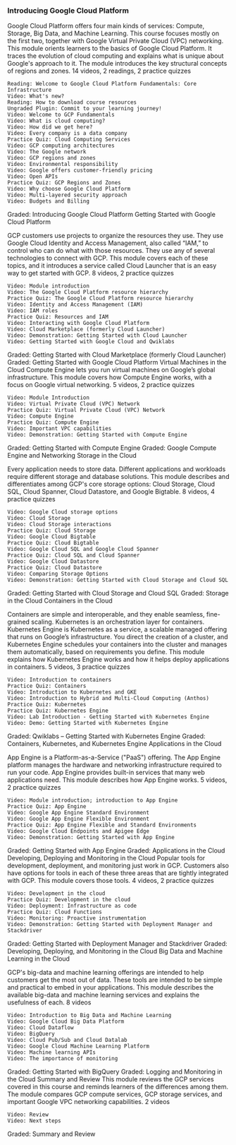 ### Introducing Google Cloud Platform


Google Cloud Platform offers four main kinds of services: Compute, Storage, Big Data, and Machine Learning. This course focuses mostly on the first two, together with Google Virtual Private Cloud (VPC) networking. This module orients learners to the basics of Google Cloud Platform. It traces the evolution of cloud computing and explains what is unique about Google's approach to it. The module introduces the key structural concepts of regions and zones.
14 videos, 2 readings, 2 practice quizzes

    Reading: Welcome to Google Cloud Platform Fundamentals: Core Infrastructure
    Video: What's new?
    Reading: How to download course resources
    Ungraded Plugin: Commit to your learning journey!
    Video: Welcome to GCP Fundamentals
    Video: What is cloud computing?
    Video: How did we get here?
    Video: Every company is a data company
    Practice Quiz: Cloud Computing Services
    Video: GCP computing architectures
    Video: The Google network
    Video: GCP regions and zones
    Video: Environmental responsibility
    Video: Google offers customer-friendly pricing
    Video: Open APIs
    Practice Quiz: GCP Regions and Zones
    Video: Why choose Google Cloud Platform
    Video: Multi-layered security approach
    Video: Budgets and Billing

Graded: Introducing Google Cloud Platform
Getting Started with Google Cloud Platform

GCP customers use projects to organize the resources they use. They use Google Cloud Identity and Access Management, also called “IAM,” to control who can do what with those resources. They use any of several technologies to connect with GCP. This module covers each of these topics, and it introduces a service called Cloud Launcher that is an easy way to get started with GCP.
8 videos, 2 practice quizzes

    Video: Module introduction
    Video: The Google Cloud Platform resource hierarchy
    Practice Quiz: The Google Cloud Platform resource hierarchy
    Video: Identity and Access Management (IAM)
    Video: IAM roles
    Practice Quiz: Resources and IAM
    Video: Interacting with Google Cloud Platform
    Video: Cloud Marketplace (formerly Cloud Launcher)
    Video: Demonstration: Getting Started with Cloud Launcher
    Video: Getting Started with Google Cloud and Qwiklabs

Graded: Getting Started with Cloud Marketplace (formerly Cloud Launcher)
Graded: Getting Started with Google Cloud Platform
Virtual Machines in the Cloud
Compute Engine lets you run virtual machines on Google’s global infrastructure. This module covers how Compute Engine works, with a focus on Google virtual networking.
5 videos, 2 practice quizzes

    Video: Module Introduction
    Video: Virtual Private Cloud (VPC) Network
    Practice Quiz: Virtual Private Cloud (VPC) Network
    Video: Compute Engine
    Practice Quiz: Compute Engine
    Video: Important VPC capabilities
    Video: Demonstration: Getting Started with Compute Engine

Graded: Getting Started with Compute Engine
Graded: Google Compute Engine and Networking
Storage in the Cloud

Every application needs to store data. Different applications and workloads require different storage and database solutions. This module describes and differentiates among GCP's core storage options: Cloud Storage, Cloud SQL, Cloud Spanner, Cloud Datastore, and Google Bigtable.
8 videos, 4 practice quizzes

    Video: Google Cloud storage options
    Video: Cloud Storage
    Video: Cloud Storage interactions
    Practice Quiz: Cloud Storage
    Video: Google Cloud Bigtable
    Practice Quiz: Cloud Bigtable
    Video: Google Cloud SQL and Google Cloud Spanner
    Practice Quiz: Cloud SQL and Cloud Spanner
    Video: Google Cloud Datastore
    Practice Quiz: Cloud Datastore
    Video: Comparing Storage Options
    Video: Demonstration: Getting Started with Cloud Storage and Cloud SQL

Graded: Getting Started with Cloud Storage and Cloud SQL
Graded: Storage in the Cloud
Containers in the Cloud

Containers are simple and interoperable, and they enable seamless, fine-grained scaling. Kubernetes is an orchestration layer for containers. Kubernetes Engine is Kubernetes as a service, a scalable managed offering that runs on Google’s infrastructure. You direct the creation of a cluster, and Kubernetes Engine schedules your containers into the cluster and manages them automatically, based on requirements you define. This module explains how Kubernetes Engine works and how it helps deploy applications in containers.
5 videos, 3 practice quizzes

    Video: Introduction to containers
    Practice Quiz: Containers
    Video: Introduction to Kubernetes and GKE
    Video: Introduction to Hybrid and Multi-Cloud Computing (Anthos)
    Practice Quiz: Kubernetes
    Practice Quiz: Kubernetes Engine
    Video: Lab Introduction - Getting Started with Kubernetes Engine
    Video: Demo: Getting Started with Kubernetes Engine

Graded: Qwiklabs – Getting Started with Kubernetes Engine
Graded: Containers, Kubernetes, and Kubernetes Engine
Applications in the Cloud

App Engine is a Platform-as-a-Service ("PaaS") offering. The App Engine platform manages the hardware and networking infrastructure required to run your code. App Engine provides built-in services that many web applications need. This module describes how App Engine works.
5 videos, 2 practice quizzes

    Video: Module introduction; introduction to App Engine
    Practice Quiz: App Engine
    Video: Google App Engine Standard Environment
    Video: Google App Engine Flexible Environment
    Practice Quiz: App Engine Flexible and Standard Environments
    Video: Google Cloud Endpoints and Apigee Edge
    Video: Demonstration: Getting Started with App Engine

Graded: Getting Started with App Engine
Graded: Applications in the Cloud
Developing, Deploying and Monitoring in the Cloud
Popular tools for development, deployment, and monitoring just work in GCP. Customers also have options for tools in each of these three areas that are tightly integrated with GCP. This module covers those tools.
4 videos, 2 practice quizzes

    Video: Development in the cloud
    Practice Quiz: Development in the cloud
    Video: Deployment: Infrastructure as code
    Practice Quiz: Cloud Functions
    Video: Monitoring: Proactive instrumentation
    Video: Demonstration: Getting Started with Deployment Manager and Stackdriver

Graded: Getting Started with Deployment Manager and Stackdriver
Graded: Developing, Deploying, and Monitoring in the Cloud
Big Data and Machine Learning in the Cloud

GCP's big-data and machine learning offerings are intended to help customers get the most out of data. These tools are intended to be simple and practical to embed in your applications. This module describes the available big-data and machine learning services and explains the usefulness of each.
8 videos

    Video: Introduction to Big Data and Machine Learning
    Video: Google Cloud Big Data Platform
    Video: Cloud Dataflow
    Video: BigQuery
    Video: Cloud Pub/Sub and Cloud Datalab
    Video: Google Cloud Machine Learning Platform
    Video: Machine learning APIs
    Video: The importance of monitoring

Graded: Getting Started with BigQuery
Graded: Logging and Monitoring in the Cloud
Summary and Review
This module reviews the GCP services covered in this course and reminds learners of the differences among them. The module compares GCP compute services, GCP storage services, and important Google VPC networking capabilities.
2 videos

    Video: Review
    Video: Next steps

Graded: Summary and Review
